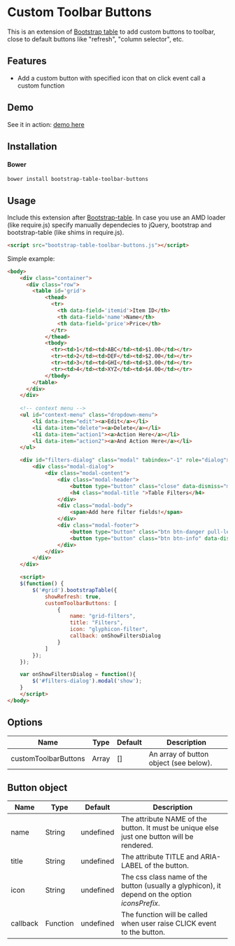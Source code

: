 Custom Toolbar Buttons
=======================

This is an extension of [Bootstrap table](http://bootstrap-table.wenzhixin.net.cn/) to add custom buttons to toolbar, close to default buttons like "refresh", "column selector", etc.

Features
-----
- Add a custom button with specified icon that on click event call a custom function

Demo
-----
See it in action: [demo here](https://jsfiddle.net/michaelsogos/w112m1o3/)

Installation
-----
#### Bower

```
bower install bootstrap-table-toolbar-buttons
```

Usage
-----
Include this extension after [Bootstrap-table](https://github.com/wenzhixin/bootstrap-table).
In case you use an AMD loader (like require.js) specify manually dependecies to jQuery, bootstrap and bootstrap-table (like shims in require.js).

```html
<script src="bootstrap-table-toolbar-buttons.js"></script>
```

Simple example:
```html
<body>
    <div class="container">
      <div class="row">
        <table id='grid'>
            <thead>
              <tr>
                <th data-field='itemid'>Item ID</th>
                <th data-field='name'>Name</th>
                <th data-field='price'>Price</th>
              </tr>
            </thead>
            <tbody>
              <tr><td>1</td><td>ABC</td><td>$1.00</td></tr>
              <tr><td>2</td><td>DEF</td><td>$2.00</td></tr>
              <tr><td>3</td><td>GHI</td><td>$3.00</td></tr>
              <tr><td>4</td><td>XYZ</td><td>$4.00</td></tr>
            </tbody>
        </table>
      </div>  
    </div>
  
    <!-- context menu -->
    <ul id="context-menu" class="dropdown-menu">
        <li data-item="edit"><a>Edit</a></li>
        <li data-item="delete"><a>Delete</a></li>
        <li data-item="action1"><a>Action Here</a></li>
        <li data-item="action2"><a>And Action Here</a></li>
    </ul>  

    <div id="filters-dialog" class="modal" tabindex="-1" role="dialog">
        <div class="modal-dialog">
            <div class="modal-content">
                <div class="modal-header">
                    <button type="button" class="close" data-dismiss="modal" aria-label="Close"><span aria-hidden="true">&times;</span></button>
                    <h4 class="modal-title ">Table Filters</h4>
                </div>
                <div class="modal-body">
                    <span>Add here filter fields!</span>
                </div>
                <div class="modal-footer">
                    <button type="button" class="btn btn-danger pull-left">Reset Filters</button>
                    <button type="button" class="btn btn-info" data-dismiss="modal">Close</button>
                </div>
            </div>
        </div>
    </div>    

    <script>
    $(function() {
        $('#grid').bootstrapTable({
            showRefresh: true,
            customToolbarButtons: [
                {
                    name: "grid-filters",
                    title: "Filters",
                    icon: "glyphicon-filter",
                    callback: onShowFiltersDialog
                }
            ]
        });
    });

    var onShowFiltersDialog = function(){
        $('#filters-dialog').modal('show');
    }
    </script>
</body>
```

Options
-----

|Name                    |Type                 |Default   |Description|
|------------------------|---------------------|----------|-----------|
|customToolbarButtons    |Array                |[]        |An array of button object (see below).|

Button object
----

|Name                    |Type                 |Default   |Description|
|------------------------|---------------------|----------|-----------|
|name                    |String               |undefined |The attribute NAME of the button. It must be unique else just one button will be rendered.|
|title                   |String               |undefined |The attribute TITLE and ARIA-LABEL of the button.|
|icon                    |String               |undefined |The css class name of the button (usually a glyphicon), it depend on the option *iconsPrefix*.|
|callback                |Function             |undefined |The function will be called when user raise CLICK event to the button.|
